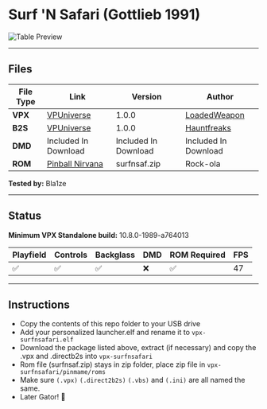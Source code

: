 # Surf 'N Safari (Gottlieb 1991)

![Table Preview](../../images/vpx-surfnsafari.png)

---

## Files
| File Type | Link | Version | Author | 
|-----------|--------|----------|--------------|
| **VPX** | [VPUniverse](https://vpuniverse.com/files/file/22539-surf-n-safari/) | 1.0.0 | [LoadedWeapon](https://vpuniverse.com/profile/493-loadedweapon/) |
| **B2S** | [VPUniverse](https://vpuniverse.com/files/file/14482-surf-n-safari-gottlieb-1991-b2s/) | 1.0.0 | [Hauntfreaks](https://vpuniverse.com/profile/5216-hauntfreaks/) |
| **DMD** | Included In Download | Included In Download | Included In Download |
| **ROM** | [Pinball Nirvana](https://pinballnirvana.com/forums/resources/surfnsaf.2429/)| surfnsaf.zip | Rock-ola|

**Tested by:** Bla1ze

---

## Status

**Minimum VPX Standalone build:** 10.8.0-1989-a764013

| Playfield | Controls | Backglass | DMD | ROM Required | FPS | 
|-----------|----------|-----------|-----|--------------|-----|
| :white_check_mark: | :white_check_mark: | :white_check_mark: | :x: | :white_check_mark: | 47 |

---

## Instructions

- Copy the contents of this repo folder to your USB drive
- Add your personalized launcher.elf and rename it to `vpx-surfnsafari.elf`
- Download the package listed above, extract (if necessary) and copy the .vpx and .directb2s into `vpx-surfnsafari`
- Rom file (surfnsaf.zip) stays in zip folder, place zip file in `vpx-surfnsafari/pinmame/roms`
- Make sure `(.vpx)` `(.direct2b2s)` `(.vbs)` and `(.ini)` are all named the same.
- Later Gator! 🐊
